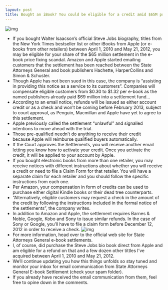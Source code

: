 ```yaml
---
layout: post
title: Bought an iBook? You could be eligible for a credit amid $65M price fixing settlement
---
```

![img](http://media.idownloadblog.com/wp-content/uploads/2012/04/iPad-3-advert-flipping-e-book-page.jpg)
* If you bought Walter Isaacson’s official Steve Jobs biography, titles from the New York Times bestseller list or other iBooks from Apple (or e-books from other retailers) between April 1, 2010 and May 21, 2012, you may be eligible for your share of the $65 million settlement in the e-book price fixing scandal. Amazon and Apple started emailing customers that the settlement has been reached between the State Attorneys General and book publishers Hachette, HarperCollins and Simon & Schuster.
* Though Apple has not been sued in this case, the company is “assisting in providing this notice as a service to its customers”. Companies will compensate eligible customers from $0.30 to $1.32 per e-book as the named publishers already paid $69 million into a settlement fund…
* According to an email notice, refunds will be issued as either account credit or as a check and won’t be coming before February 2013, subject to court approval, as Penguin, Macmillan and Apple have yet to agree to this settlement.
* Apple previously called the settlement “unlawful” and signalled intentions to move ahead with the trial.
* Those pre-qualified needn’t do anything to receive their credit because Apple will reimburse qualified buyers automatically.
* If the Court approves the Settlements, you will receive another email letting you know how to activate your credit. Once you activate the credit, it will be applied to your account by Apple.
* If you bought electronic books from more than one retailer, you may receive notices with different instructions about whether you will receive a credit or need to file a Claim Form for that retailer. You will have a separate claim for each retailer and you should follow the specific instructions from each one.
* Per Amazon, your compensation in form of credits can be used to purchase either digital Kindle books or their dead tree counterparts.
* “Alternatively, eligible customers may request a check in the amount of the credit by following the instructions included in the formal notice of the settlements”, the company writes.
* In addition to Amazon and Apple, the settlement requires Barnes & Noble, Google, Kobo and Sony to issue similar refunds. In the case of Sony or Google, you’ll have to file a claim form before December 12, 2012 in order to receive a check.
![img](http://media.idownloadblog.com/wp-content/uploads/2012/10/Ebook-settlement-email.png)
* For more information, head over to the official web site for State Attorneys General e-book settlements.
* I, of course, did purchase the Steve Jobs bio book direct from Apple and am eligible for a refund on that and a few dozen other tittles I’ve acquired between April 1, 2010 and May 21, 2012.
* We’ll continue updating you how this things unfolds so stay tuned and monitor your inbox for email communication from State Attorneys General E-book Settlement (check your spam folder).
* If you already have received the email communication from them, feel free to opine down in the comments.

